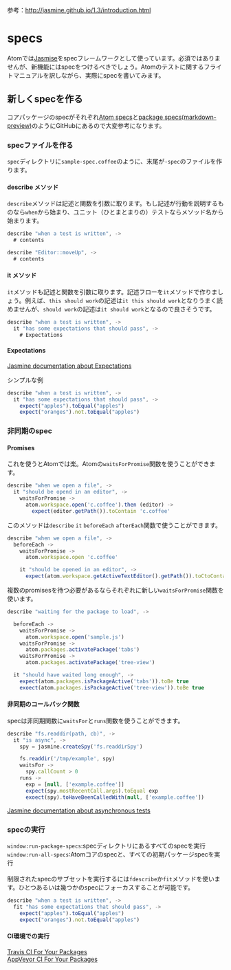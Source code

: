 参考：http://jasmine.github.io/1.3/introduction.html

# specs
Atomでは[Jasmise](http://jasmine.github.io/1.3/introduction.html)をspecフレームワークとして使っています。必須ではありませんが、新機能にはspecをつけるべきでしょう。Atomのテストに関するフライトマニュアルを訳しながら、実際にspecを書いてみます。

## 新しくspecを作る
コアパッケージのspecがそれぞれ[Atom specs](https://github.com/atom/atom/blob/master/spec/async-spec-helpers.coffee)と[package specs(markdown-preview)](https://github.com/atom/markdown-preview/tree/master/spec)のようにGitHubにあるので大変参考になります。

### specファイルを作る
``spec``ディレクトリに``sample-spec.coffee``のように、末尾が``-spec``のファイルを作ります。

#### describe メソッド
``describe``メソッドは記述と関数を引数に取ります。もし記述が行動を説明するものなら``when``から始まり、ユニット（ひとまとまりの）テストならメソッド名から始まります。
```js
describe "when a test is written", ->
  # contents
```
```js
describe "Editor::moveUp", ->
  # contents
```

#### it メソッド
``it``メソッドも記述と関数を引数に取ります。記述フローを``it``メソッドで作りましょう。例えば、``this should work``の記述は``it this should work``となりうまく読めませんが、``should work``の記述は``it should work``となるので良さそうです。
```js
describe "when a test is written", ->
  it "has some expectations that should pass", ->
    # Expectations
```

#### Expectations
[Jasmine documentation about Expectations](http://jasmine.github.io/1.3/introduction.html#section-Expectations)

シンプルな例
```js
describe "when a test is written", ->
  it "has some expectations that should pass", ->
    expect("apples").toEqual("apples")
    expect("oranges").not.toEqual("apples")
```

### 非同期のspec
#### Promises
これを使うとAtomでは楽。Atomの``waitsForPromise``関数を使うことができます。
```js
describe "when we open a file", ->
  it "should be opend in an editor", ->
    waitsForPromise ->
      atom.workspace.open('c.coffee').then (editor) ->
        expect(editor.getPath()).toContain 'c.coffee'
```
このメソッドは``describe`` ``it`` ``beforeEach`` ``afterEach``関数で使うことができます。
```js
describe "when we open a file", ->
  beforeEach ->
    waitsForPromise ->
      atom.workspace.open 'c.coffee'

    it "should be opened in an editor", ->
      expect(atom.workspace.getActiveTextEditor().getPath()).toCtoContain 'c.coffee'
```
複数のpromisesを待つ必要があるならそれぞれに新しい``waitsForPromise``関数を使います。
```js
describe "waiting for the package to load", ->

  beforeEach ->
    waitsForPromise ->
      atom.workspace.open('sample.js')
    waitsForPromise ->
      atom.packages.activatePackage('tabs')
    waitsForPromise ->
      atom.packages.activatePackage('tree-view')

  it "should have waited long enough", ->
    expect(atom.packages.isPackageActive('tabs')).toBe true
    exoect(atom.packages.isPackageActive('tree-view')).toBe true
```

#### 非同期のコールバック関数
specは非同期関数に``waitsFor``と``runs``関数を使うことができます。
```js
describe "fs.readdir(path, cb)", ->
  it "is async", ->
    spy = jasmine.createSpy('fs.readdirSpy')

    fs.readdir('/tmp/example', spy)
    waitsFor ->
      spy.callCount > 0
    runs ->
      exp = [null, ['example.coffee']]
      expect(spy.mostRecentCall.args).toEqual exp
      exoect(spy).toHaveBeenCalledWith(null, ['example.coffee'])
```
[Jasmine documentation about asynchronous tests](http://jasmine.github.io/1.3/introduction.html#section-Asynchronous_Support)

### specの実行
``window:run-package-specs``:specディレクトリにあるすべてのspecを実行<br>
``window:run-all-specs``:Atomコアのspecと、すべての初期パッケージspecを実行<br>
<br>
制限されたspecのサブセットを実行するには``fdescribe``か``fit``メソッドを使います。ひとつあるいは幾つかのspecにフォーカスすることが可能です。
```js
describe "when a test is written", ->
  fit "has some expectations that should pass", ->
    expect("apples").toEqual("apples")
    expect("oranges").not.toEqual("apples")
```

#### CI環境での実行
[Travis CI For Your Packages](http://blog.atom.io/2014/04/25/ci-for-your-packages.html)<br>
[AppVeyor CI For Your Packages](http://blog.atom.io/2014/07/28/windows-ci-for-your-packages.html)
